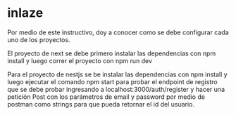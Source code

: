 # inlaze

Por medio de este instructivo, doy a conocer como se debe configurar cada uno de los proyectos.

El proyecto de next se debe primero instalar las dependencias con npm install y luego correr el proyecto con npm run dev

Para el proyecto de nestjs se be instalar las dependencias con npm install y luego ejecutar el comando npm start para probar el endpoint de registro que se debe probar ingresando a localhost:3000/auth/register y hacer una petición Post con los parámetros de email y password por medio de postman como strings para que pueda retornar el id del usuario.
